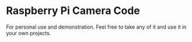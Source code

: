 # Raspberry Pi Camera Code

For personal use and demonstration. Feel free to take any of it and use it in your own projects.

